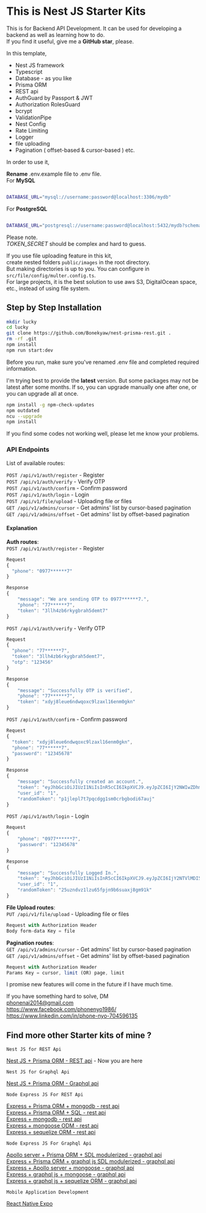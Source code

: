 # This is Nest JS Starter Kits

This is for Backend API Development. It can be used for developing a backend as well as learning how to do.  
If you find it useful, give me a **GitHub star**, please.

In this template,

- Nest JS framework
- Typescript
- Database - as you like
- Prisma ORM
- REST api
- AuthGuard by Passport & JWT
- Authorization RolesGuard
- bcrypt
- ValidationPipe
- Nest Config
- Rate Limiting
- Logger
- file uploading
- Pagination ( offset-based & cursor-based ) etc.

In order to use it,

**Rename** .env.example file to .env file.  
For **MySQL**

```bash

DATABASE_URL="mysql://username:password@localhost:3306/mydb"

```

For **PostgreSQL**

```bash

DATABASE_URL="postgresql://username:password@localhost:5432/mydb?schema=public"

```

Please note.  
_TOKEN_SECRET_ should be complex and hard to guess.

If you use file uploading feature in this kit,  
create nested folders `public/images` in the root directory.  
But making directories is up to you. You can configure in `src/file/config/multer.config.ts`.  
For large projects, it is the best solution to use aws S3, DigitalOcean space, etc.,
instead of using file system.

## Step by Step Installation

```bash
mkdir lucky
cd lucky
git clone https://github.com/Bonekyaw/nest-prisma-rest.git .
rm -rf .git
npm install
npm run start:dev

```

Before you run, make sure you've renamed .env file and completed required information.

I'm trying best to provide the **latest** version. But some packages may not be latest after some months. If so, you can upgrade manually one after one, or you can upgrade all at once.

```bash
npm install -g npm-check-updates
npm outdated
ncu --upgrade
npm install
```

If you find some codes not working well, please let me know your problems.

### API Endpoints

List of available routes:

`POST /api/v1/auth/register` - Register  
`POST /api/v1/auth/verify` - Verify OTP  
`POST /api/v1/auth/confirm` - Confirm password  
`POST /api/v1/auth/login` - Login  
`POST /api/v1/file/upload` - Uploading file or files  
`GET /api/v1/admins/cursor` - Get admins' list by cursor-based pagination  
`GET /api/v1/admins/offset` - Get admins' list by offset-based pagination

#### Explanation

**Auth routes**:  
`POST /api/v1/auth/register` - Register

```javascript
Request
{
  "phone": "0977******7"
}

Response
{
    "message": "We are sending OTP to 0977******7.",
    "phone": "77******7",
    "token": "3llh4zb6rkygbrah5demt7"
}
```

`POST /api/v1/auth/verify` - Verify OTP

```javascript
Request
{
  "phone": "77******7",
  "token": "3llh4zb6rkygbrah5demt7",
  "otp": "123456"
}

Response
{
    "message": "Successfully OTP is verified",
    "phone": "77******7",
    "token": "xdyj8leue6ndwqoxc9lzaxl16enm0gkn"
}
```

`POST /api/v1/auth/confirm` - Confirm password

```javascript
Request
{
  "token": "xdyj8leue6ndwqoxc9lzaxl16enm0gkn",
  "phone": "77******7",
  "password": "12345678"
}

Response
{
    "message": "Successfully created an account.",
    "token": "eyJhbGciOiJIUzI1NiIsInR5cCI6IkpXVCJ9.eyJpZCI6IjY2NWIwZDhmNmUwNGJiOGMzNWY0MTlkNiIsImlhdCI6MTcxNzI0MzI4MCwiZXhwIjoxNzE3MjQ2ODgwfQ.dvJT2UsGsC1za3lhcu3b3OrMR8BCIKvSlbiIgoBoLJQ",
    "user_id": "1",
    "randomToken": "p1jlepl7t7pqcdgg1sm0crbgbodi67auj"
}
```

`POST /api/v1/auth/login` - Login

```javascript
Request
{
    "phone": "0977******7",
    "password": "12345678"
}

Response
{
    "message": "Successfully Logged In.",
    "token": "eyJhbGciOiJIUzI1NiIsInR5cCI6IkpXVCJ9.eyJpZCI6IjY2NTVlMDI5NzE2ZjljYTU1NTRjYTU4NCIsImlhdCI6MTcxNzQwMjQ1OSwiZXhwIjoxNzE3NDA2MDU5fQ.tZNAwjt4rM3tiZgl1LdwfYScbPqoOnMTtaKOTI1pEXY",
    "user_id": "1",
    "randomToken": "25uzndvz1lzu65fpjn9b6suaxj8gm91k"
}
```

**File Upload routes**:  
`PUT /api/v1/file/upload` - Uploading file or files

```javascript
Request with Authorization Header
Body form-data Key = file
```

**Pagination routes**:  
`GET /api/v1/admins/cursor` - Get admins' list by cursor-based pagination  
`GET /api/v1/admins/offset` - Get admins' list by offset-based pagination  

```javascript
Request with Authorization Header
Params Key = cursor, limit (OR) page, limit
```

I promise new features will come in the future if I have much time.

If you have something hard to solve,
DM  
<phonenai2014@gmail.com>  
<https://www.facebook.com/phonenyo1986/>  
<https://www.linkedin.com/in/phone-nyo-704596135>

## Find more other Starter kits of mine ?

`Nest JS for REST Api`

[Nest JS + Prisma ORM - REST api](https://github.com/Bonekyaw/nest-prisma-sql-rest) - Now you are here

`Nest JS for Graphql Api`

[Nest JS + Prisma ORM - Graphql api](https://github.com/Bonekyaw/nest-prisma-graphql)

`Node Express JS For REST Api`

[Express + Prisma ORM + mongodb - rest api](https://github.com/Bonekyaw/node-express-prisma-mongodb)  
 [Express + Prisma ORM + SQL - rest api](https://github.com/Bonekyaw/node-express-prisma-rest)  
 [Express + mongodb - rest api](https://github.com/Bonekyaw/node-express-mongodb-rest)  
 [Express + mongoose ODM - rest api](https://github.com/Bonekyaw/node-express-nosql-rest)  
 [Express + sequelize ORM - rest api](https://github.com/Bonekyaw/node-express-sql-rest)

`Node Express JS For Graphql Api`

[Apollo server + Prisma ORM + SDL modulerized - graphql api](https://github.com/Bonekyaw/apollo-graphql-prisma)  
 [Express + Prisma ORM + graphql js SDL modulerized - graphql api](https://github.com/Bonekyaw/node-express-graphql-prisma)  
 [Express + Apollo server + mongoose - graphql api](https://github.com/Bonekyaw/node-express-apollo-nosql)  
 [Express + graphql js + mongoose - graphql api](https://github.com/Bonekyaw/node-express-nosql-graphql)  
 [Express + graphql js + sequelize ORM - graphql api](https://github.com/Bonekyaw/node-express-sql-graphql)

`Mobile Application Development`

[React Native Expo](https://github.com/Bonekyaw/react-native-expo)
